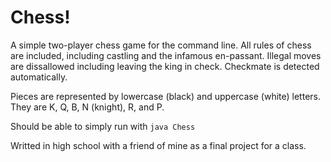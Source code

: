 # Chess!

A simple two-player chess game for the command line. All rules of chess are included, including castling and the infamous en-passant. Illegal moves are dissallowed including leaving the king in check. Checkmate is detected automatically.

Pieces are represented by lowercase (black) and uppercase (white) letters. They are K, Q, B, N (knight), R, and P.

Should be able to simply run with `java Chess`

Writted in high school with a friend of mine as a final project for a class.
